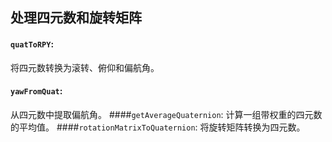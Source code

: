 ## 处理四元数和旋转矩阵

#### `quatToRPY`: 
  将四元数转换为滚转、俯仰和偏航角。
#### `yawFromQuat`: 
  从四元数中提取偏航角。
####`getAverageQuaternion`:
 计算一组带权重的四元数的平均值。
####`rotationMatrixToQuaternion`: 
将旋转矩阵转换为四元数。

